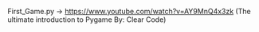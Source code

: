 First_Game.py -> https://www.youtube.com/watch?v=AY9MnQ4x3zk (The ultimate introduction to Pygame By: Clear Code)